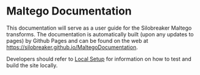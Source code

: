 # Maltego Documentation

This documentation will serve as a user guide for the Silobreaker Maltego transforms. The documentation is automatically built (upon any updates to pages) by Github Pages and can be found on the web at https://silobreaker.github.io/MaltegoDocumentation. 

Developers should refer to [Local Setup](/setup/local_setup.md) for information on how to test and build the site locally.
